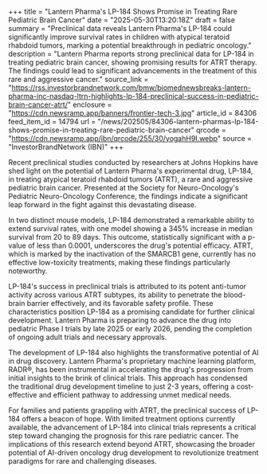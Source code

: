 +++
title = "Lantern Pharma's LP-184 Shows Promise in Treating Rare Pediatric Brain Cancer"
date = "2025-05-30T13:20:18Z"
draft = false
summary = "Preclinical data reveals Lantern Pharma's LP-184 could significantly improve survival rates in children with atypical teratoid rhabdoid tumors, marking a potential breakthrough in pediatric oncology."
description = "Lantern Pharma reports strong preclinical data for LP-184 in treating pediatric brain cancer, showing promising results for ATRT therapy. The findings could lead to significant advancements in the treatment of this rare and aggressive cancer."
source_link = "https://rss.investorbrandnetwork.com/bmw/biomednewsbreaks-lantern-pharma-inc-nasdaq-ltrn-highlights-lp-184-preclinical-success-in-pediatric-brain-cancer-atrt/"
enclosure = "https://cdn.newsramp.app/banners/frontier-tech-3.jpg"
article_id = 84306
feed_item_id = 14794
url = "/news/202505/84306-lantern-pharmas-lp-184-shows-promise-in-treating-rare-pediatric-brain-cancer"
qrcode = "https://cdn.newsramp.app/ibn/qrcode/255/30/yogahH9I.webp"
source = "InvestorBrandNetwork (IBN)"
+++

<p>Recent preclinical studies conducted by researchers at Johns Hopkins have shed light on the potential of Lantern Pharma's experimental drug, LP-184, in treating atypical teratoid rhabdoid tumors (ATRT), a rare and aggressive pediatric brain cancer. Presented at the Society for Neuro-Oncology's Pediatric Neuro-Oncology Conference, the findings indicate a significant leap forward in the fight against this devastating disease.</p><p>In two distinct mouse models, LP-184 demonstrated a remarkable ability to extend survival rates, with one model showing a 345% increase in median survival from 20 to 89 days. This outcome, statistically significant with a p-value of less than 0.0001, underscores the drug's potential efficacy. ATRT, which is marked by the inactivation of the SMARCB1 gene, currently has no effective low-toxicity treatments, making these findings particularly noteworthy.</p><p>LP-184's success in preclinical trials is attributed to its potent anti-tumor activity across various ATRT subtypes, its ability to penetrate the blood-brain barrier effectively, and its favorable safety profile. These characteristics position LP-184 as a promising candidate for further clinical development. Lantern Pharma is preparing to advance the drug into pediatric Phase I trials by late 2025 or early 2026, pending the completion of ongoing adult trials and necessary approvals.</p><p>The development of LP-184 also highlights the transformative potential of AI in drug discovery. Lantern Pharma's proprietary machine learning platform, RADR®, has been instrumental in accelerating the drug's progression from initial insights to the brink of clinical trials. This approach has condensed the traditional drug development timeline to just 2-3 years, offering a cost-effective and efficient pathway to addressing unmet medical needs.</p><p>For families and patients grappling with ATRT, the preclinical success of LP-184 offers a beacon of hope. With limited treatment options currently available, the advancement of LP-184 into clinical trials represents a critical step toward changing the prognosis for this rare pediatric cancer. The implications of this research extend beyond ATRT, showcasing the broader potential of AI-driven oncology drug development to revolutionize treatment paradigms for rare and challenging diseases.</p>
